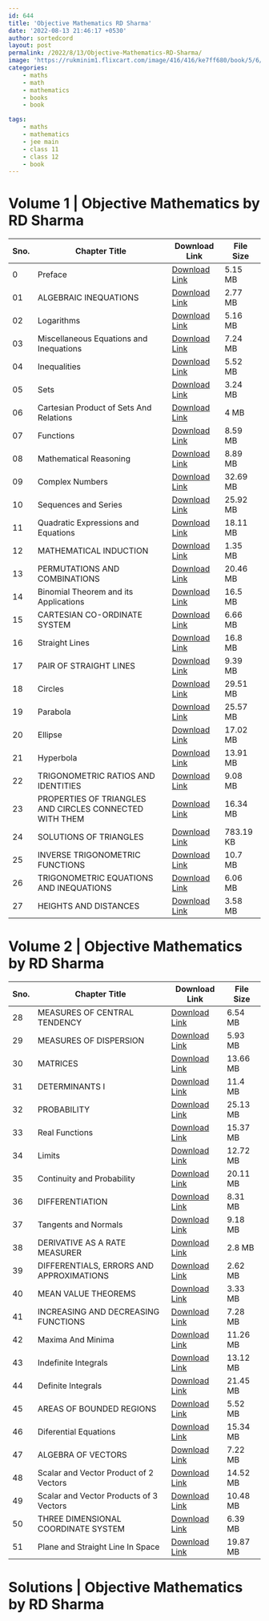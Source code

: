 ```yaml
---
id: 644
title: 'Objective Mathematics RD Sharma'
date: '2022-08-13 21:46:17 +0530'
author: sortedcord
layout: post
permalink: /2022/8/13/Objective-Mathematics-RD-Sharma/
image: 'https://rukminim1.flixcart.com/image/416/416/ke7ff680/book/5/6/6/objective-mathematics-for-jee-main-and-other-engineering-original-imafuy6abuwbechg.jpeg'
categories:
    - maths
    - math
    - mathematics
    - books
    - book

tags:
    - maths
    - mathematics
    - jee main
    - class 11
    - class 12
    - book
---
```


# Volume 1 | Objective Mathematics by RD Sharma

| Sno. | Chapter Title                                           | Download Link                      | File Size |
|------|---------------------------------------------------------|------------------------------------|-----------|
| 0    | Preface                                                 | [Download Link](https://shorturl.at/dGZ26) | 5.15 MB   |
| 01   | ALGEBRAIC INEQUATIONS                                   | [Download Link](https://shorturl.at/bcgMW) | 2.77 MB   |
| 02   | Logarithms                                              | [Download Link](https://shorturl.at/bGI01) | 5.16 MB   |
| 03   | Miscellaneous Equations and Inequations                 | [Download Link](https://shorturl.at/dkrz1) | 7.24 MB   |
| 04   | Inequalities                                            | [Download Link](https://shorturl.at/iPVZ9) | 5.52 MB   |
| 05   | Sets                                                    | [Download Link](https://shorturl.at/KMRSZ) | 3.24 MB   |
| 06   | Cartesian Product of Sets And Relations                 | [Download Link](https://shorturl.at/axzLZ) | 4 MB      |
| 07   | Functions                                               | [Download Link](https://shorturl.at/bhJMR) | 8.59 MB   |
| 08   | Mathematical Reasoning                                  | [Download Link](https://shorturl.at/lmwy2) | 8.89 MB   |
| 09   | Complex Numbers                                         | [Download Link](https://shorturl.at/lOWYZ) | 32.69 MB  |
| 10   | Sequences and Series                                    | [Download Link](https://shorturl.at/gNP13) | 25.92 MB  |
| 11   | Quadratic Expressions and Equations                     | [Download Link](https://shorturl.at/hmtuz) | 18.11 MB  |
| 12   | MATHEMATICAL INDUCTION                                  | [Download Link](https://shorturl.at/eFT89) | 1.35 MB   |
| 13   | PERMUTATIONS AND COMBINATIONS                           | [Download Link](https://shorturl.at/dNPR3) | 20.46 MB  |
| 14   | Binomial Theorem and its Applications                   | [Download Link](https://shorturl.at/cwXYZ) | 16.5 MB   |
| 15   | CARTESIAN CO-ORDINATE SYSTEM                            | [Download Link](https://shorturl.at/lr469) | 6.66 MB   |
| 16   | Straight Lines                                          | [Download Link](https://shorturl.at/gQ289) | 16.8 MB   |
| 17   | PAIR OF STRAIGHT LINES                                  | [Download Link](https://shorturl.at/cDU36) | 9.39 MB   |
| 18   | Circles                                                 | [Download Link](https://shorturl.at/ghkz2) | 29.51 MB  |
| 19   | Parabola                                                | [Download Link](https://shorturl.at/enuxZ) | 25.57 MB  |
| 20   | Ellipse                                                 | [Download Link](https://shorturl.at/opRS0) | 17.02 MB  |
| 21   | Hyperbola                                               | [Download Link](https://shorturl.at/dinqV) | 13.91 MB  |
| 22   | TRIGONOMETRIC RATIOS AND IDENTITIES                     | [Download Link](https://shorturl.at/hu147) | 9.08 MB   |
| 23   | PROPERTIES OF TRIANGLES AND CIRCLES CONNECTED WITH THEM | [Download Link](https://shorturl.at/kms47) | 16.34 MB  |
| 24   | SOLUTIONS OF TRIANGLES                                  | [Download Link](https://shorturl.at/nRVY8) | 783.19 KB |
| 25   | INVERSE TRIGONOMETRIC FUNCTIONS                         | [Download Link](https://shorturl.at/aJNU5) | 10.7 MB   |
| 26   | TRIGONOMETRIC EQUATIONS AND INEQUATIONS                 | [Download Link](https://shorturl.at/dEOR3) | 6.06 MB   |
| 27   | HEIGHTS AND DISTANCES                                   | [Download Link](https://shorturl.at/fKP37) | 3.58 MB   |

# Volume 2 | Objective Mathematics by RD Sharma

| Sno. | Chapter Title                            | Download Link                      | File Size |
|------|------------------------------------------|------------------------------------|-----------|
| 28   | MEASURES OF CENTRAL TENDENCY             | [Download Link](https://shorturl.at/bopqT) | 6.54 MB   |
| 29   | MEASURES OF DISPERSION                   | [Download Link](https://shorturl.at/eiu28) | 5.93 MB   |
| 30   | MATRICES                                 | [Download Link](https://shorturl.at/bGHT2) | 13.66 MB  |
| 31   | DETERMINANTS I                           | [Download Link](https://shorturl.at/cNRT8) | 11.4 MB   |
| 32   | PROBABILITY                              | [Download Link](https://shorturl.at/eouy8) | 25.13 MB  |
| 33   | Real Functions                           | [Download Link](https://shorturl.at/bcdGO) | 15.37 MB  |
| 34   | Limits                                   | [Download Link](https://shorturl.at/hGU03) | 12.72 MB  |
| 35   | Continuity and Probability               | [Download Link](https://shorturl.at/dMW37) | 20.11 MB  |
| 36   | DIFFERENTIATION                          | [Download Link](https://shorturl.at/rTU78) | 8.31 MB   |
| 37   | Tangents and Normals                     | [Download Link](https://shorturl.at/dklos) | 9.18 MB   |
| 38   | DERIVATIVE AS A RATE MEASURER            | [Download Link](https://shorturl.at/gyKZ0) | 2.8 MB    |
| 39   | DIFFERENTIALS, ERRORS AND APPROXIMATIONS | [Download Link](https://shorturl.at/flrZ5) | 2.62 MB   |
| 40   | MEAN VALUE THEOREMS                      | [Download Link](https://shorturl.at/ciKO0) | 3.33 MB   |
| 41   | INCREASING AND DECREASING FUNCTIONS      | [Download Link](https://shorturl.at/cnqS5) | 7.28 MB   |
| 42   | Maxima And Minima                        | [Download Link](https://shorturl.at/bjnP3) | 11.26 MB  |
| 43   | Indefinite Integrals                     | [Download Link](https://shorturl.at/otUXZ) | 13.12 MB  |
| 44   | Definite Integrals                       | [Download Link](https://shorturl.at/dkUVY) | 21.45 MB  |
| 45   | AREAS OF BOUNDED REGIONS                 | [Download Link](https://shorturl.at/CLSY4) | 5.52 MB   |
| 46   | Diferential Equations                    | [Download Link](https://shorturl.at/delW9) | 15.34 MB  |
| 47   | ALGEBRA OF VECTORS                       | [Download Link](https://shorturl.at/NY067) | 7.22 MB   |
| 48   | Scalar and Vector Product of 2 Vectors   | [Download Link](https://shorturl.at/FJMV2) | 14.52 MB  |
| 49   | Scalar and Vector Products of 3 Vectors  | [Download Link](https://shorturl.at/cqsy6) | 10.48 MB  |
| 50   | THREE DIMENSIONAL COORDINATE SYSTEM      | [Download Link](https://shorturl.at/aptVZ) | 6.39 MB   |
| 51   | Plane and Straight Line In Space         | [Download Link](https://shorturl.at/ikt24) | 19.87 MB  |

# Solutions | Objective Mathematics by RD Sharma
